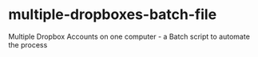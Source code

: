 multiple-dropboxes-batch-file
=============================

Multiple Dropbox Accounts on one computer - a Batch script to automate the process
